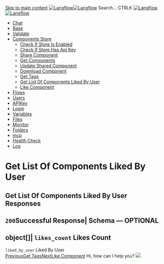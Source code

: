 [Skip to main content](https://docs.langflow.org/api/<#__docusaurus_skipToContent_fallback>)
[![Langflow](https://docs.langflow.org/img/langflow-logo-black.svg)![Langflow](https://docs.langflow.org/img/langflow-logo-white.svg)](https://docs.langflow.org/api/</>)
[](https://docs.langflow.org/api/<https:/github.com/langflow-ai/langflow>)[](https://docs.langflow.org/api/<https:/twitter.com/langflow_ai>)[](https://docs.langflow.org/api/<https:/discord.gg/EqksyE2EX9>)
Search...
CTRLK
[![Langflow](https://docs.langflow.org/img/langflow-logo-black.svg)![Langflow](https://docs.langflow.org/img/langflow-logo-white.svg)](https://docs.langflow.org/api/</>)
  * [Chat](https://docs.langflow.org/api/</api/retrieve-vertices-order>)
  * [Base](https://docs.langflow.org/api/</api/get-all>)
  * [Validate](https://docs.langflow.org/api/</api/post-validate-code>)
  * [Components Store](https://docs.langflow.org/api/</api/check-if-store-is-enabled>)
    * [Check If Store Is Enabled](https://docs.langflow.org/api/</api/check-if-store-is-enabled>)
    * [Check If Store Has Api Key](https://docs.langflow.org/api/</api/check-if-store-has-api-key>)
    * [Share Component](https://docs.langflow.org/api/</api/share-component>)
    * [Get Components](https://docs.langflow.org/api/</api/get-components>)
    * [Update Shared Component](https://docs.langflow.org/api/</api/update-shared-component>)
    * [Download Component](https://docs.langflow.org/api/</api/download-component>)
    * [Get Tags](https://docs.langflow.org/api/</api/get-tags>)
    * [Get List Of Components Liked By User](https://docs.langflow.org/api/</api/get-list-of-components-liked-by-user>)
    * [Like Component](https://docs.langflow.org/api/</api/like-component>)
  * [Flows](https://docs.langflow.org/api/</api/create-flow>)
  * [Users](https://docs.langflow.org/api/</api/add-user>)
  * [APIKey](https://docs.langflow.org/api/</api/get-api-keys-route>)
  * [Login](https://docs.langflow.org/api/</api/login-to-get-access-token>)
  * [Variables](https://docs.langflow.org/api/</api/read-variables>)
  * [Files](https://docs.langflow.org/api/</api/upload-file-1>)
  * [Monitor](https://docs.langflow.org/api/</api/get-vertex-builds>)
  * [Folders](https://docs.langflow.org/api/</api/read-folders>)
  * [mcp](https://docs.langflow.org/api/</api/handle-sse>)
  * [Health Check](https://docs.langflow.org/api/</api/health>)
  * [Log](https://docs.langflow.org/api/</api/stream-logs>)


# Get List Of Components Liked By User
Get List Of Components Liked By User
Responses  
---  
`200`Successful Response| Schema  — **OPTIONAL**  
---  
object[]| `likes_count` Likes Count  
---  
`liked_by_user` Liked By User  
[PreviousGet Tags](https://docs.langflow.org/api/</api/get-tags>)[NextLike Component](https://docs.langflow.org/api/</api/like-component>)
Hi, how can I help you?
![](https://docs.langflow.org/img/langflow-icon-black-transparent.svg)
